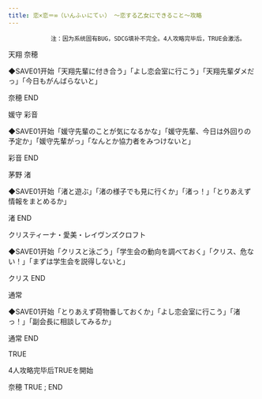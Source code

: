 ```yaml
---
title: 恋×恋＝∞（いんふぃにてぃ） ～恋する乙女にできること～攻略
---
```


                注：因为系统固有BUG，SDCG填补不完全。4人攻略完毕后，TRUE会激活。 

天翔 奈穂

◆SAVE01开始「天翔先輩に付き合う」「よし恋会室に行こう」「天翔先輩ダメだっ」「今日もがんばらないと」

奈穂 END

媛守 彩音

◆SAVE01开始「媛守先輩のことが気になるかな」「媛守先輩、今日は外回りの予定か」「媛守先輩がっ」「なんとか協力者をみつけないと」

彩音 END

茅野 渚

◆SAVE01开始「渚と遊ぶ」「渚の様子でも見に行くか」「渚っ！」「とりあえず情報をまとめるか」

渚 END

クリスティーナ・愛美・レイヴンズクロフト

◆SAVE01开始「クリスと泳ごう」「学生会の動向を調べておく」「クリス、危ない！」「まずは学生会を説得しないと」

クリス END

通常

◆SAVE01开始「とりあえず荷物番しておくか」「よし恋会室に行こう」「渚っ！」「副会長に相談してみるか」

通常 END

TRUE

4人攻略完毕后TRUEを開始

奈穂 TRUE ; END
              
